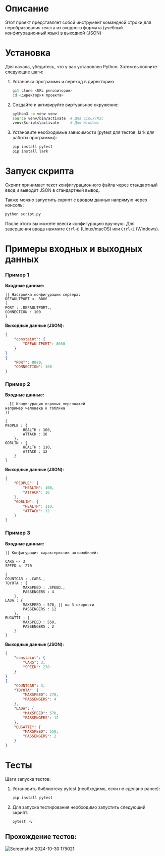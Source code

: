 
# Описание

Этот проект представляет собой инструмент командной строки для перобразования текста из 
входного формата (учебный конфигурационный язык) в выходной (JSON)

# Установка

Для начала, убедитесь, что у вас установлен Python. Затем выполните следующие шаги:
1. Установка программы и переход в директорию
   ```bash
   git clone <URL репозитория>
   cd <директория проекта>
   ```
2. Создайте и активируйте виртуальное окружение:
   ```bash
   python3 -m venv venv
   source venv/bin/activate  # Для Linux/Mac
   venv\Scripts\activate     # Для Windows
   ```
3. Установите необходимые зависимости (pytest для тестов, lark для работы программы):
   ```bash
   pip install pytest
   pip install lark
   ```

# Запуск скрипта

Скрипт принимает текст конфигурационного файла через стандартный ввод и выводит JSON в стандартный вывод.

Также можно запустить скрипт с вводом данных напрямую через консоль:
```bash
python script.py
```
После этого вы можете ввести конфигурацию вручную. Для завершения ввода нажмите ```Ctrl+D``` (Linux/macOS) или ```Ctrl+Z``` (Windows).
# Примеры входных и выходных данных

### Пример 1
**Входные данные:**
```
|| Настройка конфигурации сервера:
DEFAULTPORT <- 8080
{
PORT : .DEFAULTPORT.,
CONNECTION : 100
}
```
**Выходные данные (JSON):**
```json
{
    "constaint": {
        "DEFAULTPORT": 8080
    }
}
{
    "PORT": 8080,
    "CONNECTION": 100
}
```


### Пример 2
**Входные данные:**
```
--[[ Конфигурация игровых персонажей
например человека и гоблина
]]

{
PEOPLE : {
		HEALTH : 100,
		ATTACK : 10
	},
GOBLIN : {
		HEALTH : 110,
		ATTACK : 12
	}
}
```
**Выходные данные (JSON):**
```json
{
    "PEOPLE": {
        "HEALTH": 100,
        "ATTACK": 10
    },
    "GOBLIN": {
        "HEALTH": 110,
        "ATTACK": 12
    }
}
```

### Пример 3
**Входные данные:**
```
|| Конфигурация характеристик автомобилей:

CARS <- 3
SPEED <- 270

{
COUNTCAR : .CARS.,
TOYOTA : {
		MAXSPEED : .SPEED.,
		PASSENGERS : 4
	},
LADA : {
		MAXSPEED : 570, || на 3 скорости
		PASSENGERS : 12
	},
BUGATTI : {
		MAXSPEED : 550,
		PASSENGERS : 2
	}
}
```
**Выходные данные (JSON):**
```json
{
    "constaint": {
        "CARS": 3,
        "SPEED": 270
    }
}
{
    "COUNTCAR": 3,
    "TOYOTA": {
        "MAXSPEED": 270,
        "PASSENGERS": 4
    },
    "LADA": {
        "MAXSPEED": 570,
        "PASSENGERS": 12
    },
    "BUGATTI": {
        "MAXSPEED": 550,
        "PASSENGERS": 2
    }
}
```

# Тесты

Шаги запуска тестов:
1. Установить библиотеку pytest (необходимо, если не сделано ранее):
   ```bash
   pip install pytest
   ```
   
2. Для запуска тестирования необходимо запустить следующий скрипт:
   ```shell
   pytest -v
   ```

## Прохождение тестов:
![Screenshot 2024-10-30 175021](https://github.com/user-attachments/assets/7f8db6da-ae91-4cff-b98c-543946eca93b)

